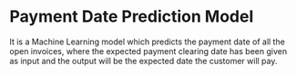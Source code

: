 # Payment Date Prediction Model

It is a Machine Learning model which predicts the payment date of all the open invoices, where the expected payment clearing date has been given as input and the output will be the expected date the customer will pay.
